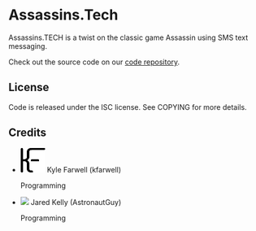 Assassins.Tech
================
Assassins.TECH is a twist on the classic game Assassin using SMS text messaging.

Check out the source code on our
[code repository](https://github.com/kfarwell/assassins.tech).

License
-------
Code is released under the ISC license. See COPYING for more details.
                
Credits
-------
<ul class="collection">
  <li class="collection-item avatar">
    <img src="/img/kfarwell.png" class="avatar-img">
    <span class="title">Kyle Farwell (kfarwell)</span>
    <p>Programming</p>
    <a href="https://kfarwell.org/" class="secondary-content"><i class="mdi mdi-web"></i></a>
  </li>
  <li class="collection-item avatar">
    <img src="/img/jakelly.png" class="avatar-img">
    <span class="title">Jared Kelly (AstronautGuy)</span>
    <p>Programming</p>
    <a href="http://jaredkelly.ca/" class="secondary-content"><i class="mdi mdi-web"></i></a>
  </li>
</ul>
